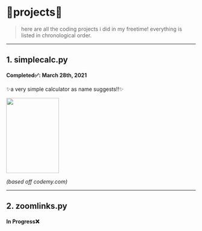 # 🌟projects🌟
 >here are all the coding projects i did in my freetime! 
 everything is listed in chronological order.
---

<h2><b>1. simplecalc.py</b></h2>
<h4>Completed✅: March 28th, 2021</h3>
 <p>✨a very simple calculator as name suggests!!✨</p>
<img src="https://i.postimg.cc/QM7DPk53/firstcalc.png" width="140" height="200">

*(based off codemy.com)*

---
<h2><b>2. zoomlinks.py</b></h2>
<h4>In Progress❌</h3>
